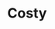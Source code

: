 ---
title: Costy
date: 
draft: false

# descripcion
description : Aro pasante de plata con marquesitas. 

materials: Plata 925

color: Plateado

dimensions: 0,6 cm

code: 01-02-0287

type: "Aros"

categories: []

price: $2.440,00

price_eftvo: $2.075,00

# Images
# first image will be shown in the product page
images:
  # - image: "images/path_to_image"
  # La ubicacion de las imagenes es imagenes/Aros/Aros.Marquesita/01-02-0287-costy
  - image: "./images/aros/marquesita/01-02-0287-corazoncitos_a.jpeg"
  - image: "./images/aros/marquesita/01-02-0287-corazoncitos_b.jpeg"
---